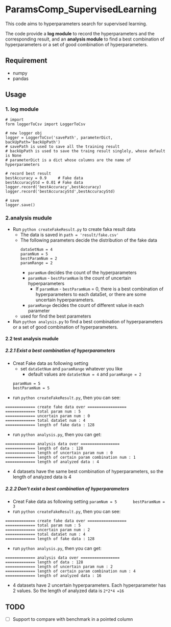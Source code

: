 # ParamsComp_SupervisedLearning

This code aims to hyperparameters search for supervised learning. 

The code provide a **log module** to record the hyperparameters and the corresponding result, and an **analysis module** to find a best combination of hyperparameters or a set of good combination of hyperparameters.

## Requirement
- numpy
- pandas

## Usage
### 1. log module
```
# import
form loggerToCsv import LoggerToCsv

# new logger obj
logger = LoggerToCsv('savePath', parameterDict, backUpPath='backUpPath')
# savePath is used to save all the training result
# backUpPath is used to save the traing result singlely, whose default is None
# parameterDict is a dict whose columns are the name of hyperparameters

# record best result
bestAccuracy = 0.9     # Fake data
bestAccuracyStd = 0.01 # Fake data
logger.record('bestAccuracy',bestAccuracy)
logger.record('bestAccuracyStd',bestAccuracyStd)

# save
logger.save()
```
### 2.analysis mudule
- Run `python createFakeResult.py` to create faka result data 
  - The data is saved in `path = 'result/fake.csv'`
  - The following parameters decide the distribution of the fake data
    ```                             
    dataSetNum = 4             
    paramNum = 5               
    bestParamNum = 2           
    paramRange = 2             
    ```
    - `paramNum` decides the count of the hyperparameters
    - `paramNum` - `bestParamNum` is the count of uncertain hyperparameters
      - If `paramNum` - `bestParamNum` = 0, there is a best combination of hyperparameters to each dataSet, or there are some uncertain hyperparameters.
    - `paramRange` decides the count of different value in each parameter
  - used for find the best parameters
- Run `python analysis.py` to find a best combination of hyperparameters or a set of good combination of hyperparameters.
 
 #### 2.2 test analysis mudule
 ##### 2.2.1 Exist a best combination of hyperparameters
  - Creat Fake data as following setting
    - set `dataSetNum` and `paramRange` whatever you like
      - default values are `dataSetNum = 4` and `paramRange = 2`
    ```
    paramNum = 5      
    bestParamNum = 5  
    ```
  - run `python createFakeResult.py`, then you can see:
  ```
  ============= create fake data over =================         
  ============= total param num : 5                             
  ============= uncertain param num : 0                         
  ============= total dataSet num : 4                           
  ============= length of fake data : 128                       
 ```
 - run `python analysis.py`, then you can get:
 ```
 ============= analysis data over =================             
 ============= length of data : 128                             
 ============= length of uncertain param num : 0                
 ============= length of certain param combination num : 1    
 ============= length of analyzed data : 4                      
 ```
 - 4 datasets have the same best combination of hyperparameters, so the length of analyzed data is 4
##### 2.2.2 Don't exist a best combination of hyperparameters
   - Creat Fake data as following setting
    ```
    paramNum = 5      
    bestParamNum = 3  
    ```
  - run `python createFakeResult.py`, then you can see:
  ```
  ============= create fake data over =================         
  ============= total param num : 5                             
  ============= uncertain param num : 2                         
  ============= total dataSet num : 4                           
  ============= length of fake data : 128                       
 ```
 - run `python analysis.py`, then you can get:
 ```
 ============= analysis data over =================             
 ============= length of data : 128                             
 ============= length of uncertain param num : 2                
 ============= length of certain param combination num : 4    
 ============= length of analyzed data : 16                      
 ```
 - 4 datasets have 2 uncertain hyperparameters. Each hyperparameter has 2 values. So the length of analyzed data is `2*2*4 =16`

## TODO
- [ ] Support to compare with benchmark in a pointed column
